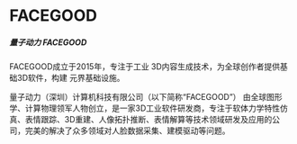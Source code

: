 # FACEGOOD

##### 量子动力 FACEGOOD

FACEGOOD成立于2015年，专注于工业
3D内容生成技术，为全球创作者提供基础3D软件，构建
元界基础设施。

量子动力（深圳）计算机科技有限公司（以下简称“FACEGOOD”） 由全球图形学、计算物理领军人物创立，是一家3D工业软件研发商，专注于软体力学特性仿真、表情跟踪、3D重建、人像拓扑推断、表情解算等技术领域研发及应用的公司，完美的解决了众多领域对人脸数据采集、建模驱动等问题。
